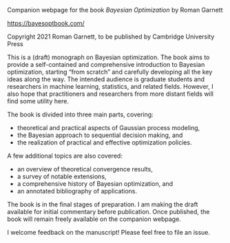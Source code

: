 Companion webpage for the book _Bayesian Optimization_ by Roman Garnett

https://bayesoptbook.com/

Copyright 2021 Roman Garnett, to be published by Cambridge University Press

This is a (draft) monograph on Bayesian optimization. The book aims to provide a
self-contained and comprehensive introduction to Bayesian optimization, starting
“from scratch” and carefully developing all the key ideas along the way. The
intended audience is graduate students and researchers in machine learning,
statistics, and related fields. However, I also hope that practitioners and
researchers from more distant fields will find some utility here.

The book is divided into three main parts, covering:

- theoretical and practical aspects of Gaussian process modeling,
- the Bayesian approach to sequential decision making, and
- the realization of practical and effective optimization policies.

A few additional topics are also covered:

- an overview of theoretical convergence results,
- a survey of notable extensions,
- a comprehensive history of Bayesian optimization, and
- an annotated bibliography of applications.

The book is in the final stages of preparation. I am making the draft available
for initial commentary before publication. Once published, the book will remain
freely available on the companion webpage.

I welcome feedback on the manuscript! Please feel free to file an issue.
